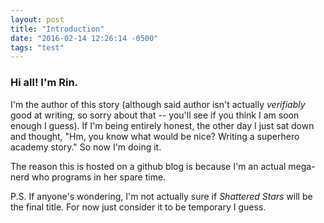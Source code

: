 ```yaml
---
layout: post
title: "Introduction"
date: "2016-02-14 12:26:14 -0500"
tags: "test"
---
```


### Hi all! I'm Rin.

I'm the author of this story (although said author isn't actually _verifiably_ good at writing, so sorry about that -- you'll see if you think I am soon enough I guess). If I'm being entirely honest, the other day I just sat down and thought, "Hm, you know what would be nice? Writing a superhero academy story." So now I'm doing it.

The reason this is hosted on a github blog is because I'm an actual mega-nerd who programs in her spare time.

P.S. If anyone's wondering, I'm not actually sure if _Shattered Stars_ will be the final title. For now just consider it to be temporary I guess.
